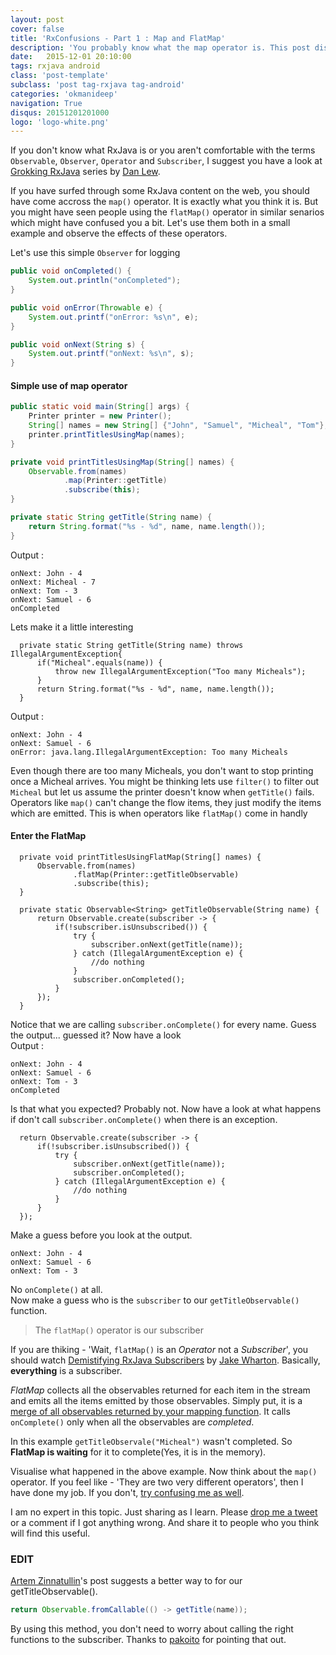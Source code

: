 ```yaml
---
layout: post
cover: false
title: 'RxConfusions - Part 1 : Map and FlatMap'
description: 'You probably know what the map operator is. This post discussed mostly about FlatMap and that probably will remove the confusion between map and flatMap operators if any'
date:   2015-12-01 20:10:00
tags: rxjava android
class: 'post-template'
subclass: 'post tag-rxjava tag-android'
categories: 'okmanideep'
navigation: True
disqus: 20151201201000
logo: 'logo-white.png'
---
```


If you don't know what RxJava is or you aren't comfortable with the terms `Observable`, `Observer`, `Operator` and `Subscriber`, I suggest you have a look at [Grokking RxJava](http://blog.danlew.net/2014/09/15/grokking-rxjava-part-1/) series by [Dan Lew](https://twitter.com/danlew42). 

If you have surfed through some RxJava content on the web, you should have come accross the `map()` operator. It is exactly what you think it is. But you might have seen people using the `flatMap()` operator in similar senarios which might have confused you a bit. Let's use them both in a small example and observe the effects of these operators.

Let's use this simple `Observer` for logging

```java
public void onCompleted() {
    System.out.println("onCompleted");
}

public void onError(Throwable e) {
    System.out.printf("onError: %s\n", e);
}

public void onNext(String s) {
    System.out.printf("onNext: %s\n", s);
}
```

#### Simple use of map operator ####

```java
public static void main(String[] args) {
    Printer printer = new Printer();
    String[] names = new String[] {"John", "Samuel", "Micheal", "Tom"};
    printer.printTitlesUsingMap(names);
}

private void printTitlesUsingMap(String[] names) {
    Observable.from(names)
            .map(Printer::getTitle)
            .subscribe(this);
}

private static String getTitle(String name) {
    return String.format("%s - %d", name, name.length());
}
```

Output :

```
onNext: John - 4
onNext: Micheal - 7
onNext: Tom - 3
onNext: Samuel - 6
onCompleted
```

Lets make it a little interesting

```java{2-4}
  private static String getTitle(String name) throws IllegalArgumentException{
      if("Micheal".equals(name)) {
          throw new IllegalArgumentException("Too many Micheals");
      }
      return String.format("%s - %d", name, name.length());
  }
```

Output :

```
onNext: John - 4
onNext: Samuel - 6
onError: java.lang.IllegalArgumentException: Too many Micheals
```

Even though there are too many Micheals, you don't want to stop printing once a Micheal arrives. You might be thinking lets use `filter()` to filter out `Micheal` but let us assume the printer doesn't know when `getTitle()` fails. Operators like `map()` can't change the flow items, they just modify the items which are emitted. This is when operators like `flatMap()` come in handly

#### Enter the FlatMap ####

```java{10-15}
  private void printTitlesUsingFlatMap(String[] names) {
      Observable.from(names)
              .flatMap(Printer::getTitleObservable)
              .subscribe(this);
  }
  
  private static Observable<String> getTitleObservable(String name) {
      return Observable.create(subscriber -> {
          if(!subscriber.isUnsubscribed()) {
              try {
                  subscriber.onNext(getTitle(name));
              } catch (IllegalArgumentException e) {
                  //do nothing
              }
              subscriber.onCompleted();
          }
      });
  }
```

Notice that we are calling `subscriber.onComplete()` for every name. Guess the output... guessed it? Now have a look  
Output :

```
onNext: John - 4
onNext: Samuel - 6
onNext: Tom - 3
onCompleted
```

Is that what you expected? Probably not. Now have a look at what happens if don't call `subscriber.onComplete()` when there is an exception.

```java{5}
  return Observable.create(subscriber -> {
      if(!subscriber.isUnsubscribed()) {
          try {
              subscriber.onNext(getTitle(name));
              subscriber.onCompleted();
          } catch (IllegalArgumentException e) {
              //do nothing
          }
      }
  });
```

Make a guess before you look at the output.

```
onNext: John - 4
onNext: Samuel - 6
onNext: Tom - 3
```

No `onComplete()` at all.  
Now make a guess who is the `subscriber` to our `getTitleObservable()` function.  
> The `flatMap()` operator is our subscriber  

If you are thiking - 'Wait, `flatMap()` is an *Operator* not a *Subscriber*', you should watch [Demistifying RxJava Subscribers](https://vimeo.com/144812843) by [Jake Wharton](https://twitter.com/JakeWharton). Basically, **everything** is a subscriber.

*FlatMap* collects all the observables returned for each item in the stream and emits all the items emitted by those observables. Simply put, it is a [merge of all observables returned by your mapping function](https://github.com/ReactiveX/RxJava/blob/1.x/src/main/java/rx/Observable.java#L5204). 
It calls `onComplete()` only when all the observables are *completed*.  

In this example `getTitleObservale("Micheal")` wasn't completed. So **FlatMap is waiting** for it to complete(Yes, it is in the memory).

Visualise what happened in the above example. Now think about the `map()` operator. If you feel like - 'They are two very different operators', then I have done my job. If you don't, [try confusing me as well](https://twitter.com/okmanideep).

I am no expert in this topic. Just sharing as I learn. Please [drop me a tweet](https://twitter.com/okmanideep) or a comment if I got anything wrong. And share it to people who you think will find this useful.

### EDIT ###

[Artem Zinnatullin](http://artemzin.com/blog/rxjava-defer-execution-of-function-via-fromcallable/)'s post suggests a better way to for our getTitleObservable().

```java
return Observable.fromCallable(() -> getTitle(name));
```

By using this method, you don't need to worry about calling the right functions to the subscriber. Thanks to [pakoito](https://www.reddit.com/r/androiddev/comments/3u5w0c/if_you_are_writing_observablecreate_theres_a_big/) for pointing that out.
